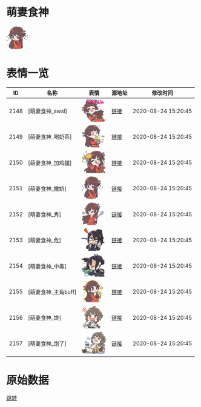 # 萌妻食神

<img src="./cover.png" height="60" alt="cover" />

# 表情一览

|ID|名称|表情|源地址|修改时间|
|----|----|----|----|----|
|2148|[萌妻食神_awsl]|<img src="./pic/002148_%5B萌妻食神_awsl%5D.png" height="60" alt="awsl"/>|[链接](http://i0.hdslb.com/bfs/emote/98c3159d9f5a9b430673fd2c890a8702446e39e3.png)|2020-08-24 15:20:45|
|2149|[萌妻食神_喝奶茶]|<img src="./pic/002149_%5B萌妻食神_喝奶茶%5D.png" height="60" alt="喝奶茶"/>|[链接](http://i0.hdslb.com/bfs/emote/0cd3fb06310a895966d9b995d6da607b1b273d42.png)|2020-08-24 15:20:45|
|2150|[萌妻食神_加鸡腿]|<img src="./pic/002150_%5B萌妻食神_加鸡腿%5D.png" height="60" alt="加鸡腿"/>|[链接](http://i0.hdslb.com/bfs/emote/dea9dc10bc01a53b38d014812b2dff0c4803247e.png)|2020-08-24 15:20:45|
|2151|[萌妻食神_撒娇]|<img src="./pic/002151_%5B萌妻食神_撒娇%5D.png" height="60" alt="撒娇"/>|[链接](http://i0.hdslb.com/bfs/emote/9ba56aa6b47883baa0c13e4dd651dab27ef714fb.png)|2020-08-24 15:20:45|
|2152|[萌妻食神_秀]|<img src="./pic/002152_%5B萌妻食神_秀%5D.png" height="60" alt="秀"/>|[链接](http://i0.hdslb.com/bfs/emote/bcf0242ff713557a7fedd4eccaa216803ea8fcbc.png)|2020-08-24 15:20:45|
|2153|[萌妻食神_危]|<img src="./pic/002153_%5B萌妻食神_危%5D.png" height="60" alt="危"/>|[链接](http://i0.hdslb.com/bfs/emote/da7f4a8543a58dea684e654b8322a489fbc61544.png)|2020-08-24 15:20:45|
|2154|[萌妻食神_中毒]|<img src="./pic/002154_%5B萌妻食神_中毒%5D.png" height="60" alt="中毒"/>|[链接](http://i0.hdslb.com/bfs/emote/46672e56ad0cca4eb7f3d1eda8206613ae47f100.png)|2020-08-24 15:20:45|
|2155|[萌妻食神_主角buff]|<img src="./pic/002155_%5B萌妻食神_主角buff%5D.png" height="60" alt="主角buff"/>|[链接](http://i0.hdslb.com/bfs/emote/c1e8a70bc76d928a9e78d59208774aaec930b7ef.png)|2020-08-24 15:20:45|
|2156|[萌妻食神_馋]|<img src="./pic/002156_%5B萌妻食神_馋%5D.png" height="60" alt="馋"/>|[链接](http://i0.hdslb.com/bfs/emote/d1979c5ba302541a047bc13463b3dc167919a5fa.png)|2020-08-24 15:20:45|
|2157|[萌妻食神_饱了]|<img src="./pic/002157_%5B萌妻食神_饱了%5D.png" height="60" alt="饱了"/>|[链接](http://i0.hdslb.com/bfs/emote/d0d8725c1c0a429a193ed1b5995f3a36cf78db14.png)|2020-08-24 15:20:45|

# 原始数据

[跳转](./raw.json)

